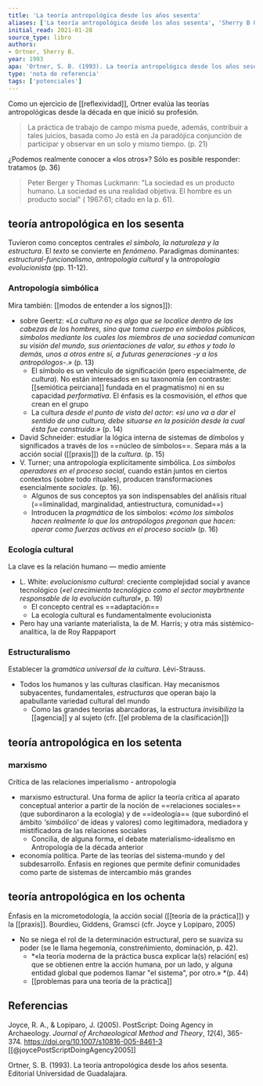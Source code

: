 ```yaml
---
title: 'La teoría antropológica desde los años sesenta'
aliases: ['La teoría antropológica desde los años sesenta', 'Sherry B Ortner, 1993, La teoría antropológica desde los años sesenta']
initial_read: 2021-01-28
source_type: libro
authors: 
- Ortner, Sherry B.
year: 1993
apa: 'Ortner, S. B. (1993). La teoría antropológica desde los años sesenta. Editorial Universidad de Guadalajara.'
type: 'nota de referencia'
tags: ['potenciales']
---
```


Como un ejercicio de [[reflexividad]], Ortner evalúa las teorías antropológicas desde la década en que inició su profesión.

> La práctica de trabajo de campo misma puede, además, contribuir a tales juicios, basada como Jo está en Ja paradójica conjunción de participar y observar en un solo y mismo tiempo. (p. 21)

¿Podemos realmente conocer a «los otros»? Sólo es posible responder: tratamos (p. 36)

>Peter Berger y Thomas Luckmann: "La sociedad es un producto humano. La sociedad es una realidad objetiva. El hombre es un producto social" ( 1967:61; citado en la p. 61). 
 
## teoría antropológica en los sesenta

Tuvieron como conceptos centrales *el símbolo, la naturaleza y la estructura*. El *texto* se convierte en *fenómeno*. Paradigmas dominantes: *estructural-funcionalismo*, *antropología cultural* y la *antropología evolucionista* (pp. 11-12). 

### Antropología simbólica
Mira también: [[modos de entender a los signos]]):

- sobre Geertz: *«La cultura no es algo que se localice dentro de las cabezas de los hombres, sino que toma cuerpo en símbolos públicos, símbolos mediante los cuales los miembros de una sociedad comunican su visión del mundo, sus orientaciones de valor, su ethos y todo lo demás, unos a otros entre sí, a futuras generaciones -y a los antropólogos-.»* (p. 13)
    - El símbolo es un vehículo de significación (pero especialmente, *de cultura*). No están interesados en su taxonomía (en contraste: [[semiótica peirciana]] fundada en el pragmatismo) ni en su capacidad *performativa*. El énfasis es la cosmovisión, el *ethos* que crean en el grupo
    - La cultura *desde el punto de vista del actor*: *«si uno va a dar el sentido de una cultura, debe situarse en la posición desde la cual ésta fue construida.»* (p. 14)
- David Schneider: estudiar la lógica interna de sistemas de dímbolos y significados a través de los ==núcleo de símbolos==. Separa más a la acción social ([[praxis]]) de la *cultura*. (p. 15)
- V. Turner; una antropología explícitamente simbólica. *Los símbolos operadores en el proceso social*, cuando están juntos en ciertos contextos (sobre todo rituales), producen transformaciones esencialmente *sociales*. (p. 16).
    - Algunos de sus conceptos ya son indispensables del análisis ritual (==liminalidad, marginalidad, antiestructura, comunidad==)
    - Introducen la *pragmática* de los símbolos: *«cómo los símbolos hacen realmente lo que los antropólogos pregonan que hacen: operar como fuerzas activas en el proceso social»* (p. 16)

### Ecología cultural
La clave es la relación humano — medio amiente

- L. White: *evolucionismo cultural*: creciente complejidad social y avance tecnológico (*«el crecimiento tecnológico como el sector maybrtnente responsable de la evolución cultural»*, p. 19)
    - El concepto central es ==adaptación==
    - La ecología cultural es fundamentalmente evolucionista
- Pero hay una variante materialista, la de M. Harris; y otra más sistémico-analítica, la de Roy Rappaport

### Estructuralismo
Establecer la *gramática universal de la cultura*. Lévi-Strauss.

- Todos los humanos y las culturas clasifican. Hay mecanismos subyacentes, fundamentales, *estructuras* que operan bajo la apabullante variedad cultural del mundo
    - Como las grandes teorías abarcadoras, la estructura *invisibiliza* la [[agencia]] y al sujeto (cfr. [[el problema de la clasificación]])

## teoría antropológica en los setenta

### marxismo
Crítica de las relaciones imperialismo - antropología

- marxismo estructural. Una forma de aplicr la teoría crítica al aparato conceptual anterior a partir de la noción de ==relaciones sociales== (que subordinaron a la ecología) y de ==ideología== (que subordinó el ámbito *'simbólico'* de ideas y valores) como legitimadora, mediadora y mistificadora de las relaciones sociales
    - Concilia, de alguna forma, el debate materialismo-idealismo en Antropología de la década anterior
- economía política. Parte de las teorías del sistema-mundo y del subdesarrollo. Énfasis en regiones que permite definir comunidades como parte de sistemas de intercambio más grandes

## teoría antropológica en los ochenta
Énfasis en la micrometodología, la acción social ([[teoría de la práctica]]) y la [[praxis]]. Bourdieu, Giddens, Gramsci (cfr. Joyce y Lopiparo, 2005)

- No se niega el rol de la determinación estructural, pero se suaviza su poder (se le llama hegemonía, constreñimiento, dominación, p. 42).
    - *«la teoría moderna de la práctica busca explicar la(s) relación( es) que se obtienen entre la acción humana, por un lado, y alguna entidad global que podemos Ilamar "el sistema", por otro.» *(p. 44)
    - [[problemas para una teoría de la práctica]]

## Referencias

Joyce, R. A., & Lopiparo, J. (2005). PostScript: Doing Agency in Archaeology. _Journal of Archaeological Method and Theory_, _12_(4), 365-374. https://doi.org/10.1007/s10816-005-8461-3 [[@joycePostScriptDoingAgency2005]]

Ortner, S. B. (1993). La teoría antropológica desde los años sesenta. Editorial Universidad de Guadalajara.

